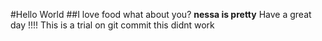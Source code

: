 #Hello World
##I love food what about you?
**nessa is pretty**
Have a great day !!!!
This is a trial on git commit 
this didnt work
